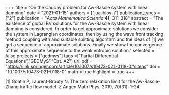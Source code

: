 +++
title = "On the Cauchy problem for Aw-Rascle system with linear damping"
date = "2021-01-15"
authors = ["juajibioy-j"]
publication_types = ["2"]
publication = "*Acta Mathematica Scientia* **41**, 311-318"
abstract = "The existence of global BV solutions for the Aw-Rascle system with linear damping is considered. In order to get approximate solutions we consider the system in Lagrangian coordinates, then by using the wave front tracking method coupling with and suitable splitting algorithm and the ideas of [1] we get a sequence of approximate solutions. Finally we show the convergence of this approximate sequence to the weak entropic solution."
selected = false
projects = ["gedmys"]
tags =["Partial Differential Equations","GEDMyS","Cat. A2"]
url_pdf = "https://link.springer.com/article/10.1007/s10473-021-0118-0#citeas"
doi = "10.1007/s10473-021-0118-0"
math = true
highlight = true
+++

[1] Goatin P, Laurent-Brouty N. The zero relaxation limit for the Aw-Rascle-Zhang traffic flow model. Z Angen Math Phys, 2019, 70(31): 1–24
